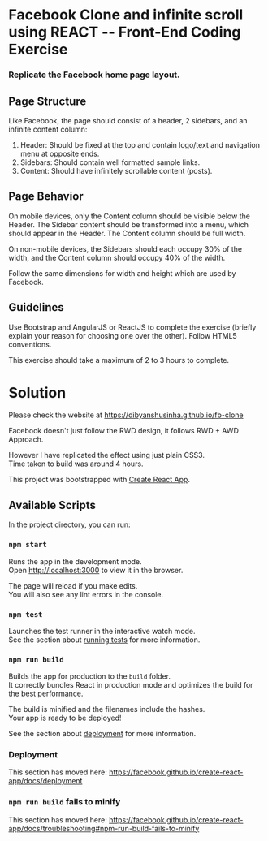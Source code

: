 # Facebook Clone and infinite scroll using REACT -- Front-End Coding Exercise

### Replicate the Facebook home page layout. 

## Page Structure

Like Facebook, the page should consist of a header, 2 sidebars, and an infinite content column:

1. Header: Should be fixed at the top and contain logo/text and navigation menu at opposite ends.
2. Sidebars: Should contain well formatted sample links.
3. Content: Should have infinitely scrollable content (posts). 

## Page Behavior

On mobile devices, only the Content column should be visible below the Header. The Sidebar content should be transformed into a menu, which should appear in the Header. The Content column should be full width.

On non-mobile devices, the Sidebars should each occupy 30% of the width, and the Content column should occupy 40% of the width.

Follow the same dimensions for width and height which are used by Facebook.

## Guidelines

Use Bootstrap and AngularJS or ReactJS to complete the exercise (briefly explain your reason for choosing one over the other). Follow HTML5 conventions.

This exercise should take a maximum of 2 to 3 hours to complete.


# Solution

Please check the website at https://dibyanshusinha.github.io/fb-clone

Facebook doesn't just follow the RWD design, it follows RWD + AWD Approach.

However I have replicated the effect using just plain CSS3.  
Time taken to build was around 4 hours. 




This project was bootstrapped with [Create React App](https://github.com/facebook/create-react-app).

## Available Scripts

In the project directory, you can run:

### `npm start`

Runs the app in the development mode.<br>
Open [http://localhost:3000](http://localhost:3000) to view it in the browser.

The page will reload if you make edits.<br>
You will also see any lint errors in the console.

### `npm test`

Launches the test runner in the interactive watch mode.<br>
See the section about [running tests](https://facebook.github.io/create-react-app/docs/running-tests) for more information.

### `npm run build`

Builds the app for production to the `build` folder.<br>
It correctly bundles React in production mode and optimizes the build for the best performance.

The build is minified and the filenames include the hashes.<br>
Your app is ready to be deployed!

See the section about [deployment](https://facebook.github.io/create-react-app/docs/deployment) for more information.



### Deployment

This section has moved here: https://facebook.github.io/create-react-app/docs/deployment

### `npm run build` fails to minify

This section has moved here: https://facebook.github.io/create-react-app/docs/troubleshooting#npm-run-build-fails-to-minify
